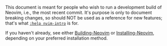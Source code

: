 This document is meant for people who wish to run a development build of Neovim, i.e., the most recent commit.
It's purpose is only to document breaking changes, so should NOT be used as a reference for new features; that's what [`:help nvim-intro`](http://neovim.io/doc/user/nvim_intro.html) is for.

If you haven't already, see either [Building-Neovim](https://github.com/neovim/neovim/wiki/Building-Neovim)
or [Installing-Neovim](https://github.com/neovim/neovim/wiki/Installing-Neovim), depending on your preferred installation method.